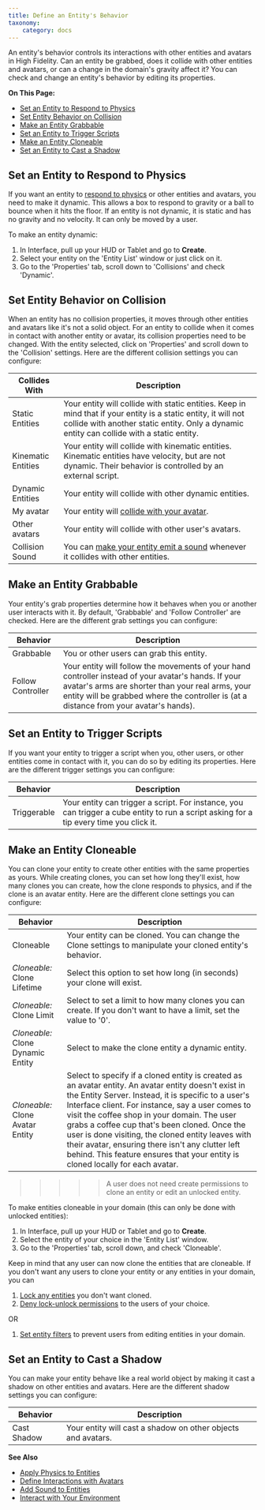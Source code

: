```yaml
---
title: Define an Entity's Behavior
taxonomy:
    category: docs
---
```


An entity's behavior controls its interactions with other entities and avatars in High Fidelity. Can an entity be grabbed, does it collide with other entities and avatars, or can a change in the domain's gravity affect it? You can check and change an entity's behavior by editing its properties.

**On This Page:**

+ [Set an Entity to Respond to Physics](#set-an-entity-to-respond-to-physics)
+ [Set Entity Behavior on Collision](#set-entity-behavior-on-collision)
+ [Make an Entity Grabbable](#make-an-entity-grabbable)
+ [Set an Entity to Trigger Scripts](#set-an-entity-to-trigger-scripts)
+ [Make an Entity Cloneable](#make-an-entity-cloneable)
+ [Set an Entity to Cast a Shadow](#set-an-entity-to-cast-a-shadow)


## Set an Entity to Respond to Physics

If you want an entity to [respond to physics](../entity-physics) or other entities and avatars, you need to make it dynamic. This allows a box to respond to gravity or a ball to bounce when it hits the floor. If an entity is not dynamic, it is static and has no gravity and no velocity. It can only be moved by a user.  

To make an entity dynamic:

1. In Interface, pull up your HUD or Tablet and go to **Create**.
2. Select your entity on the 'Entity List' window or just click on it. 
3. Go to the 'Properties' tab, scroll down to 'Collisions' and check 'Dynamic'.

## Set Entity Behavior on Collision

When an entity has no collision properties, it moves through other entities and avatars like it's not a solid object. For an entity to collide when it comes in contact with another entity or avatar, its collision properties need to be changed. With the entity selected, click on 'Properties' and scroll down to the 'Collision' settings. Here are the different collision settings you can configure:

| Collides With      | Description                                                  |
| ------------------ | ------------------------------------------------------------ |
| Static Entities    | Your entity will collide with static entities. Keep in mind that if your entity is a static entity, it will not collide with another static entity. Only a dynamic entity can collide with a static entity. |
| Kinematic Entities | Your entity will collide with kinematic entities. Kinematic entities have velocity, but are not dynamic. Their behavior is controlled by an external script. |
| Dynamic Entities   | Your entity will collide with other dynamic entities.        |
| My avatar          | Your entity will [collide with your avatar](../avatar-interactions). |
| Other avatars      | Your entity will collide with other user's avatars.          |
| Collision Sound    | You can [make your entity emit a sound](../add-sounds) whenever it collides with other entities. |

## Make an Entity Grabbable

Your entity's grab properties determine how it behaves when you or another user interacts with it. By default, 'Grabbable' and 'Follow Controller' are checked. Here are the different grab settings you can configure:

| Behavior          | Description                                                  |
| ----------------- | ------------------------------------------------------------ |
| Grabbable         | You or other users can grab this entity.                     |
| Follow Controller | Your entity will follow the movements of your hand controller instead of your avatar's hands. If your avatar's arms are shorter than your real arms, your entity will be grabbed where the controller is (at a distance from your avatar's hands). |

## Set an Entity to Trigger Scripts

If you want your entity to trigger a script when you, other users, or other entities come in contact with it, you can do so by editing its properties. Here are the different trigger settings you can configure:

| Behavior    | Description                                                  |
| ----------- | ------------------------------------------------------------ |
| Triggerable | Your entity can trigger a script. For instance, you can trigger a cube entity to run a script asking for a tip every time you click it. |

## Make an Entity Cloneable

You can clone your entity to create other entities with the same properties as yours. While creating clones, you can set how long they'll exist, how many clones you can create, how the clone responds to physics, and if the clone is an avatar entity. Here are the different clone settings you can configure:

| Behavior                          | Description                                                  |
| --------------------------------- | ------------------------------------------------------------ |
| Cloneable                         | Your entity can be cloned. You can change the Clone settings to manipulate your cloned entity's behavior. |
| *Cloneable:* Clone Lifetime       | Select this option to set how long (in seconds) your clone will exist. |
| *Cloneable:* Clone Limit          | Select to set a limit to how many clones you can create. If you don't want to have a limit, set the value to '0'. |
| *Cloneable:* Clone Dynamic Entity | Select to make the clone entity a dynamic entity.            |
| *Cloneable:* Clone Avatar Entity  | Select to specify if a cloned entity is created as an avatar entity. An avatar entity doesn't exist in the Entity Server. Instead, it is specific to a user's Interface client. For instance, say a user comes to visit the coffee shop in your domain. The user grabs a coffee cup that's been cloned. Once the user is done visiting, the cloned entity leaves with their avatar, ensuring there isn't any clutter left behind. This feature ensures that your entity is cloned locally for each avatar. |

> > > > > A user does not need create permissions to clone an entity or edit an unlocked entity.

To make entities cloneable in your domain (this can only be done with unlocked entities):

1. In Interface, pull up your HUD or Tablet and go to **Create**.
2. Select the entity of your choice in the 'Entity List' window. 
3. Go to the 'Properties' tab, scroll down, and check 'Cloneable'.

Keep in mind that any user can now clone the entities that are cloneable. If you don't want any users to clone your entity or any entities in your domain, you can

1. [Lock any entities](../../../host/your-domain/secure-domain#lock-an-entity-in-your-domain) you don't want cloned. 
2. [Deny lock-unlock permissions](../../../host/your-domain/secure-domain#set-user-permissions) to the users of your choice. 

OR

1. [Set entity filters](../../../host/your-domain/secure-domain#set-an-entity-filter) to prevent users from editing entities in your domain.

## Set an Entity to Cast a Shadow

You can make your entity behave like a real world object by making it cast a shadow on other entities and avatars. Here are the different shadow settings you can configure:

| Behavior    | Description                                                  |
| ----------- | ------------------------------------------------------------ |
| Cast Shadow | Your entity will cast a shadow on other objects and avatars. |



**See Also**

+ [Apply Physics to Entities](../entity-physics)
+ [Define Interactions with Avatars](../avatar-interactions)
+ [Add Sound to Entities](../add-sounds)
+ [Interact with Your Environment](../../../explore/interact-objects)